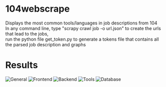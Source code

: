 # 104webscrape
Displays the most common tools/languages in job descriptions from 104  
In any command line, type "scrapy crawl job -o url.json" to create the urls that lead to the jobs,  
run the python file get_token.py to generate a tokens file that contains all the parsed job description and graphs  

# Results  
![General](https://github.com/dixyTW/104webscrape/general.png "Programming Languages")
![Frontend](https://github.com/dixyTW/104webscrape/front.png "Frontend")
![Backend](https://github.com/dixyTW/104webscrape/back.png "Backend")
![Tools](https://github.com/dixyTW/104webscrape/tools.png "Tools")
![Database](https://github.com/dixyTW/104webscrape/db.png "Database")
